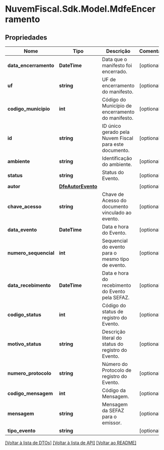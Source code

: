 # NuvemFiscal.Sdk.Model.MdfeEncerramento

## Propriedades

Nome | Tipo | Descrição | Comentários
------------ | ------------- | ------------- | -------------
**data_encerramento** | **DateTime** | Data que o manifesto foi encerrado. | [optional] 
**uf** | **string** | UF de encerramento do manifesto. | [optional] 
**codigo_municipio** | **int** | Código do Município de encerramento do manifesto. | [optional] 
**id** | **string** | ID único gerado pela Nuvem Fiscal para este documento. | [optional] 
**ambiente** | **string** | Identificação do ambiente. | [optional] 
**status** | **string** | Status do Evento. | [optional] 
**autor** | [**DfeAutorEvento**](DfeAutorEvento.md) |  | [optional] 
**chave_acesso** | **string** | Chave de Acesso do documento vinculado ao evento. | [optional] 
**data_evento** | **DateTime** | Data e hora do Evento. | [optional] 
**numero_sequencial** | **int** | Sequencial do evento para o mesmo tipo de evento. | [optional] 
**data_recebimento** | **DateTime** | Data e hora do recebimento do Evento pela SEFAZ. | [optional] 
**codigo_status** | **int** | Código do status de registro do Evento. | [optional] 
**motivo_status** | **string** | Descrição literal do status do registro do Evento. | [optional] 
**numero_protocolo** | **string** | Número do Protocolo de registro do Evento. | [optional] 
**codigo_mensagem** | **int** | Código da Mensagem. | [optional] 
**mensagem** | **string** | Mensagem da SEFAZ para o emissor. | [optional] 
**tipo_evento** | **string** |  | [optional] 

[[Voltar à lista de DTOs]](../README.md#documentation-for-models) [[Voltar à lista de API]](../README.md#documentation-for-api-endpoints) [[Voltar ao README]](../README.md)

